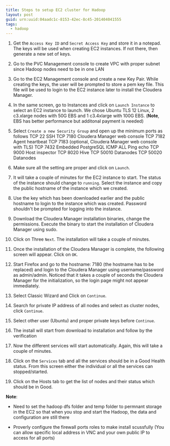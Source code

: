 ```yaml
---
title: Steps to setup EC2 cluster for Hadoop 
layout: post
guid: urn:uuid:04aadc1c-8153-42ec-8c45-201404041555
tags:
  - hadoop
---
```


1. Get the `Access Key ID` and `Secret Access Key` and store it in a notepad. The keys will be used when creating EC2 instances. If not there, then generate a new set of keys.

1.	Go to the PVC Management console to create VPC with proper subnet since Hadoop nodes need to be in one LAN
 
1.	Go to the EC2 Management console and create a new Key Pair. While creating the keys, the user will be prompted to store a pem key file. This file will be used to login to the EC2 instance later to install the Cloudera Manager.

1.	In the same screen, go to Instances and click on `Launch Instance` to select an EC2 instance to launch. We chose Ubuntu TLS 12 Linux, 2 c3.xlarge nodes with 50G EBS and 1 c3.4xlarge with 100G EBS. (**Note**, EBS has better performance but additonal payment is needed)
 
1.	Select `Create a new Security Group` and open up the minimum ports as follows
            TCP	22	  SSH
            TCP	7180	Cloudera Manager web console
            TCP	7182	Agent heartbeat
            TCP	7183	(optional, Cloudera Manager web console with TLS)
            TCP	7432	Embedded PostgreSQL
            ICMP   ALL	 Ping echo
            TCP	9000	Host inspector
            TCP	8020	Hive
            TCP	50010   Datanodes
            TCP	50020   Datanodes
 
1.	Make sure all the setting are proper and click on `Launch`.
 
1.	It will take a couple of minutes for the EC2 instance to start. The status of the instance should change to `running`. Select the instance and copy the public hostname of the instance which we created.

1.	Use the key which has been downloaded earlier and the public hostname to login to the instance which was created. Password shouldn't be prompted for logging into the instance.

1.	Download the Cloudera Manager installation binaries, change the permissions. Execute the binary to start the installation of Cloudera Manager using sudo.

1.	Click on Three `Next`. The installation will take a couple of minutes.
11.	Once the installation of the Cloudera Manager is complete, the following screen will appear. Click on `OK`.
 
1.	Start Firefox and go to the hostname: 7180 (the hostname has to be replaced) and login to the Cloudera Manager using username/password as admin/admin. Noticed that it takes a couple of seconds the Cloudera Manager for the initialization, so the login page might not appear immediately.

1.	Select Classic Wizard and Click on `Continue`.

1.	Search for private IP address of all nodes and select as cluster nodes, click `Continue`.

1.	Select other user (Ubuntu) and proper private keys before `Continue`.

1.	The install will start from download to installation and follow by the verification

17.	Now the different services will start automatically. Again, this will take a couple of minutes.

18.	Click on the `Services` tab and all the services should be in a Good Health status. From this screen either the individual or all the services can stopped/started.
 
19.	 Click on the Hosts tab to get the list of nodes and their status which should be in Good.

**Note**:

* Need to set the hadoop dfs folder and temp folder to permnant storage in the EC2 so that when you stop and start the Hadoop, the data and configuration are still there

* Proverly configure the firewall ports roles to make install scussfully (You can allow specific local address in VNC and your own public IP to access for all ports)
